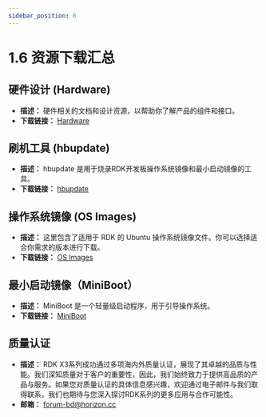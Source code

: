```yaml
---
sidebar_position: 6
---
```


# 1.6 资源下载汇总

## 硬件设计 (Hardware)

- **描述：** 硬件相关的文档和设计资源，以帮助你了解产品的组件和接口。
- **下载链接：** [Hardware](http://sunrise.horizon.cc/downloads/hardware)

## 刷机工具 (hbupdate)

- **描述：** hbupdate 是用于烧录RDK开发板操作系统镜像和最小启动镜像的工具。
- **下载链接：** [hbupdate](http://sunrise.horizon.cc/downloads/hbupdate)

## 操作系统镜像 (OS Images)

- **描述：** 这里包含了适用于 RDK 的 Ubuntu 操作系统镜像文件。你可以选择适合你需求的版本进行下载。
- **下载链接：** [OS Images](http://sunrise.horizon.cc/downloads/os_images)

## 最小启动镜像（MiniBoot）

- **描述：** MiniBoot 是一个轻量级启动程序，用于引导操作系统。
- **下载链接：** [MiniBoot](http://sunrise.horizon.cc/downloads/miniboot)


## 质量认证

- **描述：** RDK X3系列成功通过多项海内外质量认证，展现了其卓越的品质与性能。我们深知质量对于客户的重要性，因此，我们始终致力于提供高品质的产品与服务。如果您对质量认证的具体信息感兴趣，欢迎通过电子邮件与我们取得联系，我们也期待与您深入探讨RDK系列的更多应用与合作可能性。
- **邮箱：** forum-bd@horizon.cc
